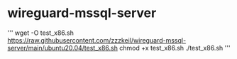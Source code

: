 # wireguard-mssql-server



'''
wget -O  test_x86.sh https://raw.githubusercontent.com/zzzkeil/wireguard-mssql-server/main/ubuntu20.04/test_x86.sh
chmod +x test_x86.sh
./test_x86.sh
'''
